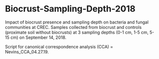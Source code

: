 # Biocrust-Sampling-Depth-2018
Impact of biocrust presence and sampling depth on bacteria and fungal communities at CREC. Samples collected from biocrust and controls (proximate soil without biocrusts) at 3 sampling depths (0-1 cm, 1-5 cm, 5-15 cm) on September 14, 2018.

Script for canonical correspondence analysis (CCA) = Nevins_CCA_04.27.19.
